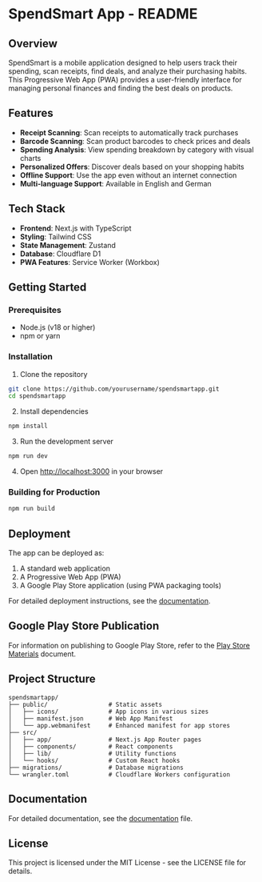 # SpendSmart App - README

## Overview

SpendSmart is a mobile application designed to help users track their spending, scan receipts, find deals, and analyze their purchasing habits. This Progressive Web App (PWA) provides a user-friendly interface for managing personal finances and finding the best deals on products.

## Features

- **Receipt Scanning**: Scan receipts to automatically track purchases
- **Barcode Scanning**: Scan product barcodes to check prices and deals
- **Spending Analysis**: View spending breakdown by category with visual charts
- **Personalized Offers**: Discover deals based on your shopping habits
- **Offline Support**: Use the app even without an internet connection
- **Multi-language Support**: Available in English and German

## Tech Stack

- **Frontend**: Next.js with TypeScript
- **Styling**: Tailwind CSS
- **State Management**: Zustand
- **Database**: Cloudflare D1
- **PWA Features**: Service Worker (Workbox)

## Getting Started

### Prerequisites

- Node.js (v18 or higher)
- npm or yarn

### Installation

1. Clone the repository
```bash
git clone https://github.com/yourusername/spendsmartapp.git
cd spendsmartapp
```

2. Install dependencies
```bash
npm install
```

3. Run the development server
```bash
npm run dev
```

4. Open [http://localhost:3000](http://localhost:3000) in your browser

### Building for Production

```bash
npm run build
```

## Deployment

The app can be deployed as:

1. A standard web application
2. A Progressive Web App (PWA)
3. A Google Play Store application (using PWA packaging tools)

For detailed deployment instructions, see the [documentation](./documentation.md).

## Google Play Store Publication

For information on publishing to Google Play Store, refer to the [Play Store Materials](./play-store-materials.md) document.

## Project Structure

```
spendsmartapp/
├── public/                 # Static assets
│   ├── icons/              # App icons in various sizes
│   ├── manifest.json       # Web App Manifest
│   └── app.webmanifest     # Enhanced manifest for app stores
├── src/
│   ├── app/                # Next.js App Router pages
│   ├── components/         # React components
│   ├── lib/                # Utility functions
│   └── hooks/              # Custom React hooks
├── migrations/             # Database migrations
└── wrangler.toml           # Cloudflare Workers configuration
```

## Documentation

For detailed documentation, see the [documentation](./documentation.md) file.

## License

This project is licensed under the MIT License - see the LICENSE file for details.
